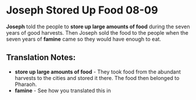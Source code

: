 Joseph Stored Up Food 08-09
=============================


**Joseph** told the people to **store up large amounts of food** during
the seven years of good harvests. Then Joseph sold the food to the people
when the seven years of **famine** came so they would have enough to eat.

Translation Notes:
------------------

-   **store up large amounts of food** - They took food from the
    abundant harvests to the cities and stored it there. The food then
    belonged to Pharaoh.
-   **famine** - See how you translated this in

